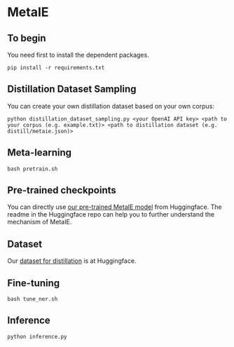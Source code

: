 # MetaIE

## To begin
You need first to install the dependent packages.
```
pip install -r requirements.txt
```

## Distillation Dataset Sampling
You can create your own distillation dataset based on your own corpus:
```
python distillation_dataset_sampling.py <your OpenAI API key> <path to your corpus (e.g. example.txt)> <path to distillation dataset (e.g. distill/metaie.json)>
```

## Meta-learning
```
bash pretrain.sh
```

## Pre-trained checkpoints
You can directly use [our pre-trained MetaIE model](https://huggingface.co/KomeijiForce/roberta-large-metaie) from Huggingface. The readme in the Huggingface repo can help you to further understand the mechanism of MetaIE.

## Dataset

Our [dataset for distillation](https://huggingface.co/datasets/KomeijiForce/MetaIE-Pretrain) is at Huggingface.

## Fine-tuning
```
bash tune_ner.sh
```

## Inference
```
python inference.py
```
